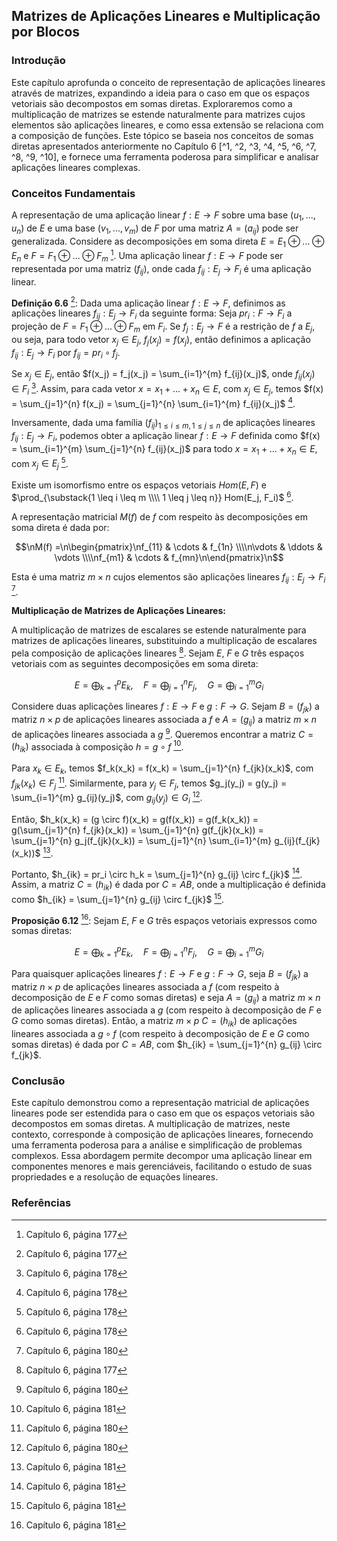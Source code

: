 ## Matrizes de Aplicações Lineares e Multiplicação por Blocos

### Introdução
Este capítulo aprofunda o conceito de representação de aplicações lineares através de matrizes, expandindo a ideia para o caso em que os espaços vetoriais são decompostos em somas diretas. Exploraremos como a multiplicação de matrizes se estende naturalmente para matrizes cujos elementos são aplicações lineares, e como essa extensão se relaciona com a composição de funções. Este tópico se baseia nos conceitos de somas diretas apresentados anteriormente no Capítulo 6 [^1, ^2, ^3, ^4, ^5, ^6, ^7, ^8, ^9, ^10], e fornece uma ferramenta poderosa para simplificar e analisar aplicações lineares complexas.

### Conceitos Fundamentais
A representação de uma aplicação linear $f: E \rightarrow F$ sobre uma base $(u_1, ..., u_n)$ de $E$ e uma base $(v_1, ..., v_m)$ de $F$ por uma matriz $A = (a_{ij})$ pode ser generalizada. Considere as decomposições em soma direta $E = E_1 \oplus ... \oplus E_n$ e $F = F_1 \oplus ... \oplus F_m$ [^11]. Uma aplicação linear $f: E \rightarrow F$ pode ser representada por uma matriz $(f_{ij})$, onde cada $f_{ij}: E_j \rightarrow F_i$ é uma aplicação linear.

**Definição 6.6** [^11]: Dada uma aplicação linear $f: E \rightarrow F$, definimos as aplicações lineares $f_{ij}: E_j \rightarrow F_i$ da seguinte forma: Seja $pr_i: F \rightarrow F_i$ a projeção de $F = F_1 \oplus ... \oplus F_m$ em $F_i$. Se $f_j: E_j \rightarrow F$ é a restrição de $f$ a $E_j$, ou seja, para todo vetor $x_j \in E_j$, $f_j(x_j) = f(x_j)$, então definimos a aplicação $f_{ij}: E_j \rightarrow F_i$ por $f_{ij} = pr_i \circ f_j$.

Se $x_j \in E_j$, então $f(x_j) = f_j(x_j) = \sum_{i=1}^{m} f_{ij}(x_j)$, onde $f_{ij}(x_j) \in F_i$ [^12]. Assim, para cada vetor $x = x_1 + ... + x_n \in E$, com $x_j \in E_j$, temos $f(x) = \sum_{j=1}^{n} f(x_j) = \sum_{j=1}^{n} \sum_{i=1}^{m} f_{ij}(x_j)$ [^12].

Inversamente, dada uma família $(f_{ij})_{1 \leq i \leq m, 1 \leq j \leq n}$ de aplicações lineares $f_{ij}: E_j \rightarrow F_i$, podemos obter a aplicação linear $f: E \rightarrow F$ definida como $f(x) = \sum_{i=1}^{m} \sum_{j=1}^{n} f_{ij}(x_j)$ para todo $x = x_1 + ... + x_n \in E$, com $x_j \in E_j$ [^12].

Existe um isomorfismo entre os espaços vetoriais $Hom(E, F)$ e $\prod_{\substack{1 \leq i \leq m \\\\ 1 \leq j \leq n}} Hom(E_j, F_i)$ [^12].

A representação matricial $M(f)$ de $f$ com respeito às decomposições em soma direta é dada por:

$$\nM(f) =\n\begin{pmatrix}\nf_{11} & \cdots & f_{1n} \\\\n\vdots & \ddots & \vdots \\\\nf_{m1} & \cdots & f_{mn}\n\end{pmatrix}\n$$

Esta é uma matriz $m \times n$ cujos elementos são aplicações lineares $f_{ij}: E_j \rightarrow F_i$ [^14].

**Multiplicação de Matrizes de Aplicações Lineares:**

A multiplicação de matrizes de escalares se estende naturalmente para matrizes de aplicações lineares, substituindo a multiplicação de escalares pela composição de aplicações lineares [^11]. Sejam $E$, $F$ e $G$ três espaços vetoriais com as seguintes decomposições em soma direta:

$$E = \bigoplus_{k=1}^{p} E_k, \quad F = \bigoplus_{j=1}^{n} F_j, \quad G = \bigoplus_{i=1}^{m} G_i$$

Considere duas aplicações lineares $f: E \rightarrow F$ e $g: F \rightarrow G$. Sejam $B = (f_{jk})$ a matriz $n \times p$ de aplicações lineares associada a $f$ e $A = (g_{ij})$ a matriz $m \times n$ de aplicações lineares associada a $g$ [^14]. Queremos encontrar a matriz $C = (h_{ik})$ associada à composição $h = g \circ f$ [^15].

Para $x_k \in E_k$, temos $f_k(x_k) = f(x_k) = \sum_{j=1}^{n} f_{jk}(x_k)$, com $f_{jk}(x_k) \in F_j$ [^14]. Similarmente, para $y_j \in F_j$, temos $g_j(y_j) = g(y_j) = \sum_{i=1}^{m} g_{ij}(y_j)$, com $g_{ij}(y_j) \in G_i$ [^14].

Então, $h_k(x_k) = (g \circ f)(x_k) = g(f(x_k)) = g(f_k(x_k)) = g(\sum_{j=1}^{n} f_{jk}(x_k)) = \sum_{j=1}^{n} g(f_{jk}(x_k)) = \sum_{j=1}^{n} g_j(f_{jk}(x_k)) =  \sum_{j=1}^{n} \sum_{i=1}^{m} g_{ij}(f_{jk}(x_k))$ [^15].

Portanto, $h_{ik} = pr_i \circ h_k = \sum_{j=1}^{n} g_{ij} \circ f_{jk}$ [^15]. Assim, a matriz $C = (h_{ik})$ é dada por $C = AB$, onde a multiplicação é definida como $h_{ik} = \sum_{j=1}^{n} g_{ij} \circ f_{jk}$ [^15].

**Proposição 6.12** [^15]: Sejam $E$, $F$ e $G$ três espaços vetoriais expressos como somas diretas:

$$E = \bigoplus_{k=1}^{p} E_k, \quad F = \bigoplus_{j=1}^{n} F_j, \quad G = \bigoplus_{i=1}^{m} G_i$$

Para quaisquer aplicações lineares $f: E \rightarrow F$ e $g: F \rightarrow G$, seja $B = (f_{jk})$ a matriz $n \times p$ de aplicações lineares associada a $f$ (com respeito à decomposição de $E$ e $F$ como somas diretas) e seja $A = (g_{ij})$ a matriz $m \times n$ de aplicações lineares associada a $g$ (com respeito à decomposição de $F$ e $G$ como somas diretas). Então, a matriz $m \times p$ $C = (h_{ik})$ de aplicações lineares associada a $g \circ f$ (com respeito à decomposição de $E$ e $G$ como somas diretas) é dada por $C = AB$, com $h_{ik} = \sum_{j=1}^{n} g_{ij} \circ f_{jk}$.

### Conclusão
Este capítulo demonstrou como a representação matricial de aplicações lineares pode ser estendida para o caso em que os espaços vetoriais são decompostos em somas diretas. A multiplicação de matrizes, neste contexto, corresponde à composição de aplicações lineares, fornecendo uma ferramenta poderosa para a análise e simplificação de problemas complexos. Essa abordagem permite decompor uma aplicação linear em componentes menores e mais gerenciáveis, facilitando o estudo de suas propriedades e a resolução de equações lineares.

### Referências
[^1]: Capítulo 6, página 167
[^2]: Capítulo 6, página 168
[^3]: Capítulo 6, página 169
[^4]: Capítulo 6, página 170
[^5]: Capítulo 6, página 171
[^6]: Capítulo 6, página 172
[^7]: Capítulo 6, página 173
[^8]: Capítulo 6, página 174
[^9]: Capítulo 6, página 175
[^10]: Capítulo 6, página 176
[^11]: Capítulo 6, página 177
[^12]: Capítulo 6, página 178
[^13]: Capítulo 6, página 179
[^14]: Capítulo 6, página 180
[^15]: Capítulo 6, página 181
<!-- END -->